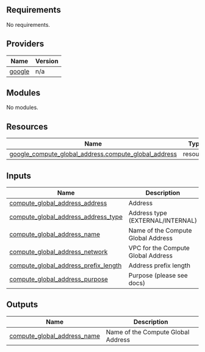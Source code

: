 <!-- BEGIN_TF_DOCS -->
## Requirements

No requirements.

## Providers

| Name | Version |
|------|---------|
| <a name="provider_google"></a> [google](#provider\_google) | n/a |

## Modules

No modules.

## Resources

| Name | Type |
|------|------|
| [google_compute_global_address.compute_global_address](https://registry.terraform.io/providers/hashicorp/google/latest/docs/resources/compute_global_address) | resource |

## Inputs

| Name | Description | Type | Default | Required |
|------|-------------|------|---------|:--------:|
| <a name="input_compute_global_address_address"></a> [compute\_global\_address\_address](#input\_compute\_global\_address\_address) | Address | `string` | n/a | yes |
| <a name="input_compute_global_address_address_type"></a> [compute\_global\_address\_address\_type](#input\_compute\_global\_address\_address\_type) | Address type (EXTERNAL/INTERNAL) | `string` | n/a | yes |
| <a name="input_compute_global_address_name"></a> [compute\_global\_address\_name](#input\_compute\_global\_address\_name) | Name of the Compute Global Address | `string` | n/a | yes |
| <a name="input_compute_global_address_network"></a> [compute\_global\_address\_network](#input\_compute\_global\_address\_network) | VPC for the Compute Global Address | `string` | n/a | yes |
| <a name="input_compute_global_address_prefix_length"></a> [compute\_global\_address\_prefix\_length](#input\_compute\_global\_address\_prefix\_length) | Address prefix length | `number` | n/a | yes |
| <a name="input_compute_global_address_purpose"></a> [compute\_global\_address\_purpose](#input\_compute\_global\_address\_purpose) | Purpose (please see docs) | `string` | n/a | yes |

## Outputs

| Name | Description |
|------|-------------|
| <a name="output_compute_global_address_name"></a> [compute\_global\_address\_name](#output\_compute\_global\_address\_name) | Name of the Compute Global Address |
<!-- END_TF_DOCS -->